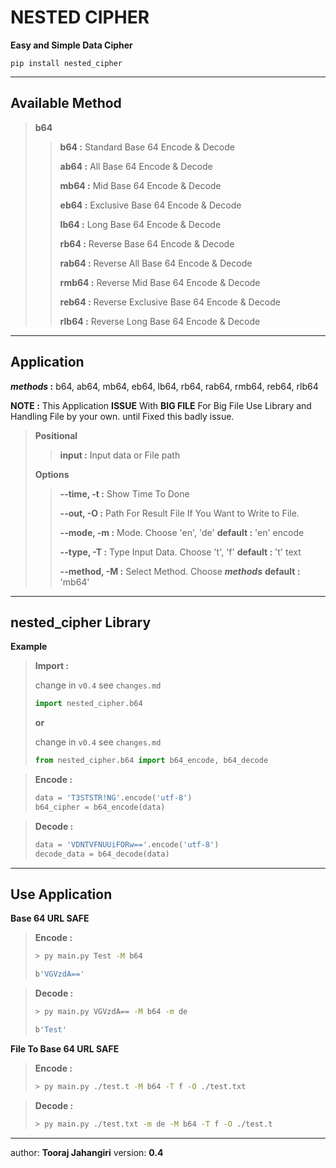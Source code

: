 # NESTED CIPHER

**Easy and Simple Data Cipher**

```shell
pip install nested_cipher
```



---

## Available Method

> **b64**
>
> > **b64  :** Standard Base 64 Encode & Decode
> >
> > **ab64 :** All Base 64 Encode & Decode
> >
> > **mb64 :** Mid Base 64 Encode & Decode
> >
> > **eb64 :** Exclusive Base 64 Encode & Decode
> >
> > **lb64 :** Long Base 64 Encode & Decode
> >
> > **rb64 :** Reverse Base 64 Encode & Decode
> >
> > **rab64 :** Reverse All Base 64 Encode & Decode
> >
> > **rmb64 :** Reverse Mid Base 64 Encode & Decode
> >
> > **reb64 :** Reverse Exclusive Base 64 Encode & Decode
> >
> > **rlb64 :** Reverse Long Base 64 Encode & Decode

---

## Application

**_methods_ :** b64, ab64, mb64, eb64, lb64, rb64, rab64, rmb64, reb64, rlb64

**NOTE :** This Application __ISSUE__ With __BIG FILE__ For Big File Use Library and Handling File by your own. until Fixed this badly issue.

> **Positional**
>
> > **input :** Input data or File path
>
>  **Options**
>
> > **--time, -t :** Show Time To Done
> >
> > **--out, -O :** Path For Result File If You Want to Write to File.
> >
> > **--mode, -m :** Mode. Choose 'en', 'de'   **default :** 'en' encode
> >
> > **--type, -T :** Type Input Data. Choose 't', 'f'   **default :** 't' text
> >
> > **--method, -M :** Select Method. Choose **_methods_**   **default :** 'mb64'

---

## nested_cipher  Library

**Example**

> **Import :**
>
> change in `v0.4` see `changes.md`
>
> ```python
> import nested_cipher.b64
> ```
>
> **or**
>
> change in `v0.4` see `changes.md`
>
> ```python
> from nested_cipher.b64 import b64_encode, b64_decode
> ```

> **Encode :**
>
> ```python
> data = 'T3STSTR!NG'.encode('utf-8')
> b64_cipher = b64_encode(data)
> ```

> **Decode :**
>
> ```python
> data = 'VDNTVFNUUiFORw=='.encode('utf-8')
> decode_data = b64_decode(data)
> ```

---

## Use Application

[nested_cipher]: https://github.com/Class-Tooraj/nested_cipher	"nested_cipher in git hub"

**Base 64 URL SAFE**

> **Encode :**
>
> ```bash
> > py main.py Test -M b64
> ```
>
> ```bash
> b'VGVzdA=='
> ```
>
> 

> **Decode :**
>
> ```bash
> > py main.py VGVzdA== -M b64 -m de
> ```
>
> ```bash
> b'Test'
> ```



**File To Base 64 URL SAFE**

> **Encode :**
>
> ```bash
> > py main.py ./test.t -M b64 -T f -O ./test.txt
> ```

> **Decode :**
>
> ```bash
> > py main.py ./test.txt -m de -M b64 -T f -O ./test.t
> ```
>

---

author: **Tooraj Jahangiri**
version: **0.4**

